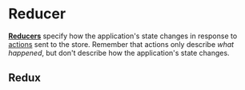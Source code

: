 # Reducer

**[Reducers](https://redux.js.org/basics/reducers)** specify how the application's state changes in response to [actions](https://redux.js.org/basics/actions) sent to the store. 
Remember that actions only describe *what happened*, but don't describe how the application's state changes.

## Redux


